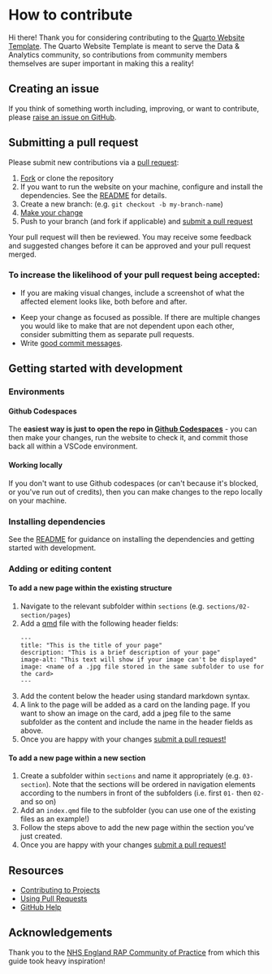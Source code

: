 # How to contribute

Hi there! 
Thank you for considering contributing to the [Quarto Website Template](https://github.com/nhsbsa-data-analytics/quarto-website-template/). 
The Quarto Website Template is meant to serve the Data & Analytics community, so contributions from community members themselves are super important in making this a reality! 

## Creating an issue

If you think of something worth including, improving, or want to contribute, please [raise an issue on GitHub][issues].

## Submitting a pull request

Please submit new contributions via a [pull request][pr]:

1. [Fork][fork] or clone the repository
1. If you want to run the website on your machine, configure and install the dependencies. 
See the [README](./README.md) for details.
1. Create a new branch: (e.g. `git checkout -b my-branch-name`)
1. [Make your change](#getting-started-with-development)
1. Push to your branch (and fork if applicable) and [submit a pull request][pr]

Your pull request will then be reviewed. 
You may receive some feedback and suggested changes before it can be approved and your pull request merged. 

### To increase the likelihood of your pull request being accepted:

- If you are making visual changes, include a screenshot of what the affected element looks like, both before and after.
<!-- TODO: add a style guide -->
<!-- - Follow the [style guide][style]. -->
- Keep your change as focused as possible. 
If there are multiple changes you would like to make that are not dependent upon each other, consider submitting them as separate pull requests.
- Write [good commit messages](http://tbaggery.com/2008/04/19/a-note-about-git-commit-messages.html).

## Getting started with development

### Environments
#### Github Codespaces
The **easiest way is just to open the repo in [Github Codespaces](https://github.com/features/codespaces)** - you can then make your changes, run the website to check it, and commit those back all within a VSCode environment.

#### Working locally
If you don't want to use Github codespaces (or can't because it's blocked, or you've run out of credits), then you can make changes to the repo locally on your machine.

### Installing dependencies
See the [README](./README.md) for guidance on installing the dependencies and getting started with development.

### Adding or editing content
#### To add a new page within the existing structure
1. Navigate to the relevant subfolder within `sections` (e.g. `sections/02-section/pages`)
1. Add a [qmd](https://quarto.org/docs/get-started/hello/rstudio.html) file with the following header fields:
    ```
    ---
    title: "This is the title of your page"
    description: "This is a brief description of your page"
    image-alt: "This text will show if your image can't be displayed"
    image: <name of a .jpg file stored in the same subfolder to use for the card>
    ---
    ```
1. Add the content below the header using standard markdown syntax.
1. A link to the page will be added as a card on the landing page. 
If you want to show an image on the card, add a jpeg file to the same subfolder as the content and include the name in the header fields as above.
1. Once you are happy with your changes [submit a pull request!](#submitting-a-pull-request)

#### To add a new page within a new section
1. Create a subfolder within `sections` and name it appropriately (e.g. `03-section`). Note that the sections will be ordered in navigation elements according to the numbers in front of the subfolders (i.e. first `01-` then `02-` and so on)
1. Add an `index.qmd` file to the subfolder (you can use one of the existing files as an example!)
1. Follow the steps above to add the new page within the section you've just created.
1. Once you are happy with your changes [submit a pull request!](#submitting-a-pull-request)

## Resources

- [Contributing to Projects](https://docs.github.com/en/get-started/quickstart/contributing-to-projects)
- [Using Pull Requests](https://help.github.com/articles/using-pull-requests/)
- [GitHub Help](https://help.github.com)

[fork]: https://github.com/nhsbsa-data-analytics/quarto-website-template/fork
[pr]: https://github.com/nhsbsa-data-analytics/quarto-website-template/pulls
[issues]: https://github.com/nhsbsa-data-analytics/quarto-website-template/issues

## Acknowledgements
Thank you to the [NHS England RAP Community of Practice](https://github.com/NHSDigital/rap-community-of-practice/blob/35adb3c15ba3c34fe7d5ab3baede760504ceb7a1/CONTRIBUTE.md) from which this guide took heavy inspiration!
